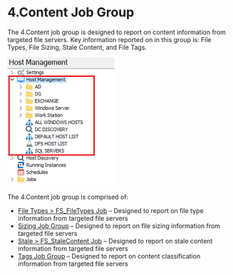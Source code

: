 # 4.Content Job Group

The 4.Content job group is designed to report on content information from targeted file servers. Key information reported on in this group is: File Types, File Sizing, Stale Content, and File Tags.

![4.Content Job Group in the Jobs Tree](/static/img/product_docs/accessanalyzer/accessanalyzer/enterpriseauditor/admin/hostmanagement/jobstree.png)

The 4.Content job group is comprised of:

- [File Types > FS\_FileTypes Job](/docs/product_docs/accessanalyzer/accessanalyzer/enterpriseauditor/solutions/filesystem/content/fs_filetypes.md) – Designed to report on file type information from targeted file servers
- [Sizing Job Group](/docs/product_docs/accessanalyzer/accessanalyzer/enterpriseauditor/solutions/filesystem/content/sizing/overview.md) – Designed to report on file sizing information from targeted file servers
- [Stale > FS\_StaleContent Job](/docs/product_docs/accessanalyzer/accessanalyzer/enterpriseauditor/solutions/filesystem/content/fs_stalecontent.md) – Designed to report on stale content information from targeted file servers
- [Tags Job Group](/docs/product_docs/accessanalyzer/accessanalyzer/enterpriseauditor/solutions/filesystem/content/tags/overview.md) – Designed to report on content classification information from targeted file servers
